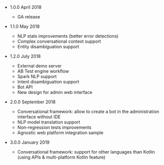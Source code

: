 - 1.0.0 April 2018
    - GA release

- 1.1.0 May 2018
    - NLP stats improvements (better error detections)
    - Complex conversational context support
    - Entity disambiguation support

- 1.2.0 July 2018
    - External demo server 
    - AB Test engine workflow
    - Spark NLP support
    - Intent disambiguation support    
    - Bot API
    - New design for admin web interface

- 2.0.0 September 2018
    - Conversational framework: allow to create a bot in the administration interface without IDE
    - NLP model translation support
    - Non-regression tests improvements
    - Agnostic web platform integration sample  

- 3.0.0 January 2019
    - Conversational framework: support for other languages than Kotlin (using APIs & multi-platform Kotlin feature)